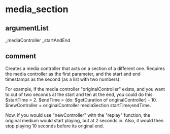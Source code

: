 # media_section
## argumentList
_mediaController
_startAndEnd
## comment

Creates a media controller that acts on a section of a different one.
Requires the media controller as the first parameter, and the start and end timestamps as the second (as a list with two numbers).

For example, if the media controller "originalController" exists, and you want to cut of two seconds at the start and ten at the end, you could do this:
$startTime = 2.
$endTime = (do: $getDuration of originalController) - 10.
$newController = originalController mediaSection startTime;endTime.

Now, if you would use "newController" with the "replay" function, the original medium would start playing, but at 2 seconds in.
Also, it would then stop playing 10 seconds before its original end.
